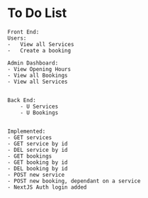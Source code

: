 # To Do List

    Front End:
    Users:
    -   View all Services
    -   Create a booking

    Admin Dashboard:
    - View Opening Hours
    - View all Bookings
    - View all Services


    Back End:
        - U Services
        - U Bookings


    Implemented:
    - GET services
    - GET service by id
    - DEL service by id
    - GET bookings
    - GET booking by id
    - DEL booking by id
    - POST new service
    - POST new booking, dependant on a service
    - NextJS Auth login added
